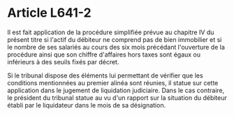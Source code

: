 # Article L641-2

<p>Il est fait application de la procédure simplifiée prévue au chapitre IV du présent titre si l'actif du débiteur ne comprend pas de bien immobilier et si le nombre de ses salariés au cours des six mois précédant l'ouverture de la procédure ainsi que son chiffre d'affaires hors taxes sont égaux ou inférieurs à des seuils fixés par décret. </p><p> Si le tribunal dispose des éléments lui permettant de vérifier que les conditions mentionnées au premier alinéa sont réunies, il statue sur cette application dans le jugement de liquidation judiciaire. Dans le cas contraire, le président du tribunal statue au vu d'un rapport sur la situation du débiteur établi par le liquidateur dans le mois de sa désignation. </p>